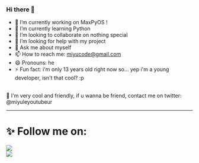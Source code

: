 ### Hi there 👋

- 🔭 I’m currently working on MaxPyOS !
- 🌱 I’m currently learning Python
- 👯 I’m looking to collaborate on nothing special
- 🤔 I’m looking for help with my project
- 💬 Ask me about myself
- 📫 How to reach me: miyucode@gmail.com
- 😄 Pronouns: he
- ⚡ Fun fact: i'm only 13 years old right now so... yep i'm a young developer, isn't that cool? :p

<br>
💛 I'm very cool and friendly, if u wanna be friend, contact me on twitter: @miyuleyoutubeur
</br>
<hr>

<h1>✨ Follow me on:</h1>
<a href="https://twitter.com/miyuleyoutubeur">
  <img src="https://img.shields.io/badge/Twitter-7CB9E8?style=for-the-badge&logo=Twitter&logoColor=blue"></img>
</a><br>
<a href="https://www.youtube.com/channel/UCHPUhYH74T4Rzwjxwv6BYgg"><img src="https://img.shields.io/badge/YouTube-FF0000?style=for-the-badge&logo=youtube&logoColor=white" align="center"></a>
